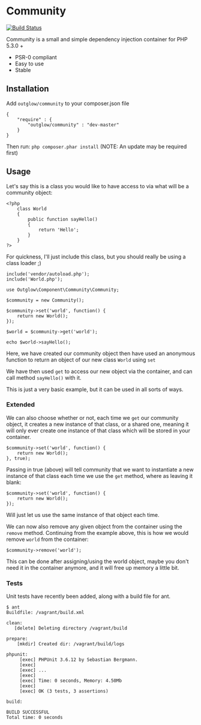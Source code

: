 # Community

[![Build Status](https://travis-ci.org/harry-lawrence/community.png)](https://travis-ci.org/[YOUR_GITHUB_USERNAME]/[YOUR_PROJECT_NAME])

Community is a small and simple dependency injection container for PHP 5.3.0 +

  - PSR-0 compliant
  - Easy to use
  - Stable

## Installation
Add `outglow/community` to your composer.json file

    {
        "require" : {
            "outglow/community" : "dev-master"
        }
    }
Then run: `php composer.phar install`
(NOTE: An update may be required first)

## Usage
Let's say this is a class you would like to have access to via what will be a community object:

    <?php
        class World
        {
            public function sayHello()
            {
                return 'Hello';
            }
        }
    ?>

For quickness, I'll just include this class, but you should really be using a class loader ;)

    include('vendor/autoload.php');
    include('World.php');
    
    use Outglow\Component\Community\Community;
    
    $community = new Community();
    
    $community->set('world', function() {
        return new World();
    });
    
    $world = $community->get('world');
    
    echo $world->sayHello();
    
Here, we have created our community object then have used an anonymous function to return an object of our new class `World` using `set`

We have then used `get` to access our new object via the container, and can call method `sayHello()` with it.

This is just a very basic example, but it can be used in all sorts of ways.

### Extended
We can also choose whether or not, each time we `get` our community object, it creates a new instance
of that class, or a shared one, meaning it will only ever create one instance of that class which will be stored
in your container.

    $community->set('world', function() {
        return new World();
    }, true);

Passing in true (above) will tell community that we want to instantiate a new instance of that class each time we use
the `get` method, where as leaving it blank:

    $community->set('world', function() {
        return new World();
    });

Will just let us use the same instance of that object each time.

We can now also remove any given object from the container using the `remove` method. Continuing from the example above, this is how we would remove `world` from the container:

    $community->remove('world');

This can be done after assigning/using the world object, maybe you don't need it in the container anymore, and it will free up memory a little bit.

### Tests
Unit tests have recently been added, along with a build file for ant.

    $ ant
    Buildfile: /vagrant/build.xml

    clean:
       [delete] Deleting directory /vagrant/build

    prepare:
        [mkdir] Created dir: /vagrant/build/logs

    phpunit:
         [exec] PHPUnit 3.6.12 by Sebastian Bergmann.
         [exec] 
         [exec] ...
         [exec] 
         [exec] Time: 0 seconds, Memory: 4.50Mb
         [exec] 
         [exec] OK (3 tests, 3 assertions)

    build:

    BUILD SUCCESSFUL
    Total time: 0 seconds